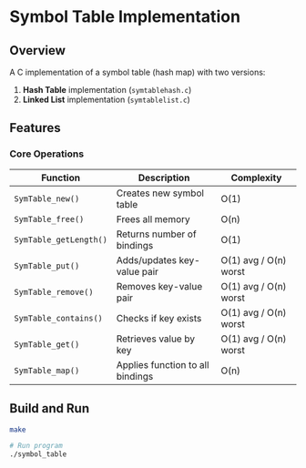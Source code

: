# Symbol Table Implementation

## Overview
A C implementation of a symbol table (hash map) with two versions:
1. **Hash Table** implementation (`symtablehash.c`)
2. **Linked List** implementation (`symtablelist.c`)

## Features

### Core Operations
| Function | Description | Complexity |
|----------|-------------|------------|
| `SymTable_new()` | Creates new symbol table | O(1) |
| `SymTable_free()` | Frees all memory | O(n) |
| `SymTable_getLength()` | Returns number of bindings | O(1) |
| `SymTable_put()` | Adds/updates key-value pair | O(1) avg / O(n) worst |
| `SymTable_remove()` | Removes key-value pair | O(1) avg / O(n) worst |
| `SymTable_contains()` | Checks if key exists | O(1) avg / O(n) worst |
| `SymTable_get()` | Retrieves value by key | O(1) avg / O(n) worst |
| `SymTable_map()` | Applies function to all bindings | O(n) |

## Build and Run

```bash
make

# Run program
./symbol_table
```
